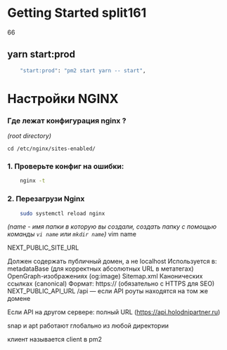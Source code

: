 # Getting Started split161
66
## yarn start:prod

```bash
    "start:prod": "pm2 start yarn -- start",
```

# Настройки NGINX
### Где лежат конфигурация nginx ?
_(root directory)_

`cd /etc/nginx/sites-enabled/`

### 1. Проверьте конфиг на ошибки:
```bash 
    nginx -t
```

### 2. Перезагрузи Nginx
```bash 
    sudo systemctl reload nginx
```

_(name - имя папки в которую вы создали, создать папку с помощью команды `vi name` или `mkdir name`)_
vim name




NEXT_PUBLIC_SITE_URL

Должен содержать публичный домен, а не localhost
Используется в: metadataBase (для корректных абсолютных URL в метатегах)
OpenGraph-изображениях (og:image) Sitemap.xml
Канонических ссылках (canonical)
Формат: https:// (обязательно с HTTPS для SEO)
NEXT_PUBLIC_API_URL
/api — если API роуты находятся на том же домене

Если API на другом сервере: полный URL (https://api.holodnipartner.ru)


snap и apt работают глобально из любой директории



клиент называется client в pm2


